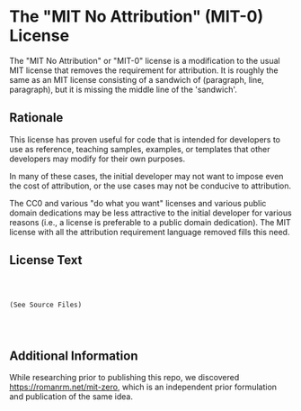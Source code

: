 # The "MIT No Attribution" (MIT-0) License

The "MIT No Attribution" or "MIT-0" license is a modification to the
usual MIT license that removes the requirement for attribution. It is
roughly the same as an MIT license consisting of a sandwich of
(paragraph, line, paragraph), but it is missing the middle line of the
'sandwich'.

## Rationale

This license has proven useful for code that is intended for
developers to use as reference, teaching samples, examples, or
templates that other developers may modify for their own purposes.

In many of these cases, the initial developer may not want to impose
even the cost of attribution, or the use cases may not be conducive to
attribution.

The CC0 and various "do what you want" licenses and various public
domain dedications may be less attractive to the initial developer for
various reasons (i.e., a license is preferable to a public domain
dedication).  The MIT license with all the attribution requirement
language removed fills this need.

## License Text


```



(See Source Files)




```

## Additional Information

While researching prior to publishing this repo, we discovered
<https://romanrm.net/mit-zero>, which is an independent prior
formulation and publication of the same idea.
